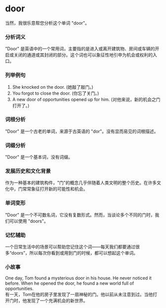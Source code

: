 # door

当然，我很乐意帮您分析这个单词 "door"。

  

### 分析词义

  

"Door" 是英语中的一个常用词，主要指的是进入或离开建筑物、房间或车辆的开启或关闭的通道或其封闭的部分。这个词也可以象征性地引申为机会或权利的入口。

  

### 列举例句

  

1.  She knocked on the door. (她敲了敲门。)
2.  You forgot to close the door. (你忘了关门。)
3.  A new door of opportunities opened up for him. (对他来说，新的机会之门打开了。)

  

### 词根分析

  

"Door" 是一个古老的单词，来源于古英语的 "dor"。没有显而易见的词根描述。

  

### 词缀分析

  

"Door" 是一个基本词，没有词缀。

  

### 发展历史和文化背景

  

作为一种基本的建筑构件，"门"的概念几乎伴随着人类文明的整个历史。在许多文化中，门常常象征打开新的可能性和机会。

  

### 单词变形

  

"Door" 是一个不可数名词，它没有复数形式。然而，当谈论多个不同的门时，我们可以使用 "doors"。

  

### 记忆辅助

  

一个日常生活中的场景可以帮助您记住这个词——每天我们都要通过很多“doors”，所以每次你看到或用到门的时候，都可以想起这个单词。

  

### 小故事

  

One day, Tom found a mysterious door in his house. He never noticed it before. When he opened the door, he found a new world full of opportunities.  
有一天，Tom在他的房子里发现了一扇神秘的门。他以前从未注意到过。当他打开门时，他发现了一个充满机会的新世界。
